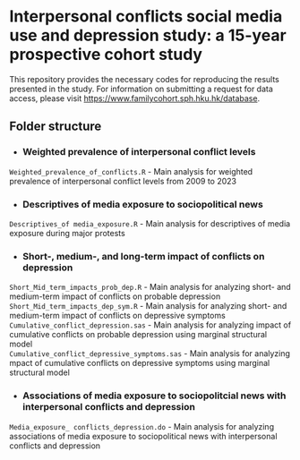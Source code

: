 # Interpersonal conflicts social media use and depression study: a 15-year prospective cohort study
This repository provides the necessary codes for reproducing the results presented in the study.  For information on	submitting a request for data access, please visit https://www.familycohort.sph.hku.hk/database.
## Folder structure
   * ### Weighted prevalence of interpersonal conflict levels
   `Weighted_prevalence_of_conflicts.R` - Main analysis for weighted prevalence of interpersonal conflict levels from 2009 to 2023
   * ### Descriptives of media exposure to sociopolitical news
   `Descriptives_of media_exposure.R` - Main analysis for descriptives of media exposure during major protests
   * ### Short-, medium-, and long-term impact of conflicts on depression
   `Short_Mid_term_impacts_prob_dep.R` - Main analysis for analyzing short- and medium-term impact of conflicts on probable depression \
   `Short_Mid_term_impacts_dep_sym.R` - Main analysis for analyzing short- and medium-term impact of conflicts on depressive symptoms \
   `Cumulative_conflict_depression.sas` - Main analysis for analyzing impact of cumulative conflicts on probable depression using marginal structural model \
   `Cumulative_conflict_depressive_symptoms.sas` - Main analysis for analyzing mpact of cumulative conflicts on depressive symptoms using marginal structural model  
   * ### Associations of media exposure to sociopolitcial news with interpersonal conflicts and depression
   `Media_exposure_ conflicts_depression.do` - Main analysis for analyzing associations of media exposure to sociopolitical news with interpersonal conflicts and depression

   
   


